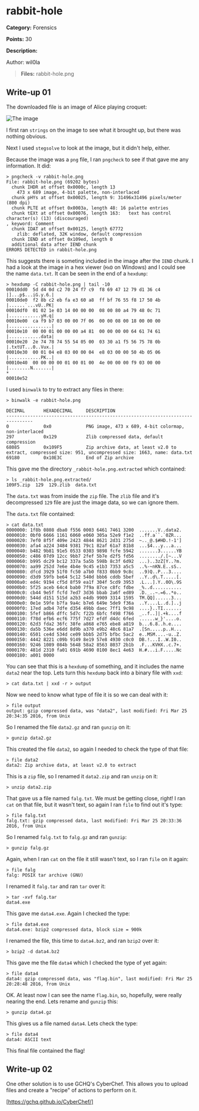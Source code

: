 # rabbit-hole
**Category:** Forensics

**Points:** 30

**Description:**

Author: wil0la

> **Files:** rabbit-hole.png

## Write-up 01
The downloaded file is an image of Alice playing croquet:

![The image](rabbit-hole.png)

I first ran `strings` on the image to see what it brought up, but there was nothing obvious.

Next I used `stegsolve` to look at the image, but it didn't help, either.

Because the image was a `png` file, I ran `pngcheck` to see if that gave me any information. It did:
```
> pngcheck -v rabbit-hole.png 
File: rabbit-hole.png (69202 bytes)
  chunk IHDR at offset 0x0000c, length 13
    473 x 689 image, 4-bit palette, non-interlaced
  chunk pHYs at offset 0x00025, length 9: 31496x31496 pixels/meter (800 dpi)
  chunk PLTE at offset 0x0003a, length 48: 16 palette entries
  chunk tEXt at offset 0x00076, length 163:   text has control character(s) (13) (discouraged)
, keyword: Comment
  chunk IDAT at offset 0x00125, length 67772
    zlib: deflated, 32K window, default compression
  chunk IEND at offset 0x109ed, length 0
  additional data after IEND chunk
ERRORS DETECTED in rabbit-hole.png
```
This suggests there is someting included in the image after the `IEND` chunk. I had a look at the image in a hex viewer (`HxD` on Windows) and I could see the name `data.txt`. It can be seen in the end of a `hexdump`:
```
> hexdump -C rabbit-hole.png | tail -10
00010dd0  5d d4 0d c2 70 24 f7 c9  f8 69 47 12 79 d1 36 c4  |]...p$...iG.y.6.|
00010de0  f2 8b c2 eb fa e3 60 a8  ff bf 76 55 f8 17 50 4b  |......`...vU..PK|
00010df0  01 02 1e 03 14 00 00 00  08 00 80 a4 79 48 0c 71  |............yH.q|
00010e00  ca f9 b7 03 00 00 7f 06  00 00 08 00 18 00 00 00  |................|
00010e10  00 00 01 00 00 00 a4 81  00 00 00 00 64 61 74 61  |............data|
00010e20  2e 74 78 74 55 54 05 00  03 30 a1 f5 56 75 78 0b  |.txtUT...0..Vux.|
00010e30  00 01 04 e8 03 00 00 04  e8 03 00 00 50 4b 05 06  |............PK..|
00010e40  00 00 00 00 01 00 01 00  4e 00 00 00 f9 03 00 00  |........N.......|
*
00010e52
```
I used `binwalk` to try to extract any files in there:
```
> binwalk -e rabbit-hole.png 

DECIMAL       HEXADECIMAL     DESCRIPTION
--------------------------------------------------------------------------------
0             0x0             PNG image, 473 x 689, 4-bit colormap, non-interlaced
297           0x129           Zlib compressed data, default compression
68085         0x109F5         Zip archive data, at least v2.0 to extract, compressed size: 951, uncompressed size: 1663, name: data.txt
69180         0x10E3C         End of Zip archive
```
This gave me the directory `_rabbit-hole.png.extracted` which contained:
```
> ls _rabbit-hole.png.extracted/
109F5.zip  129  129.zlib  data.txt
```
The `data.txt` was from inside the `zip` file. The `zlib` file and it's decompressed `129` file are just the image data, so we can ignore them.

The `data.txt` file contained:
```
> cat data.txt 
0000000: 1f8b 0808 dba0 f556 0003 6461 7461 3200  .......V..data2.
0000010: 0bf0 6666 1161 6060 e060 305a 52e9 f1e2  ..ff.a``.`0ZR...
0000020: 7ef0 8f5f 409e 2423 4844 8621 2d31 275d  ~.._@.$#HD.!-1']
0000030: afa4 a224 3484 9381 79c1 82af 61a7 81b8  ...$4...y...a...
0000040: b482 9b81 91e5 0533 0303 9898 fcfe 5942  .......3......YB
0000050: c486 07d9 12cc 9bb7 2fef 5b7e d2f5 fd56  ......../.[~...V
0000060: b995 dc29 bc12 337a 5a5b 598b 8c3f 6d92  ...)..3zZ[Y..?m.
0000070: aa99 252d 7e6e 4b4e 9c45 e1b3 7353 a5c5  ..%-~nKN.E..sS..
0000080: dfcd 3929 51f0 fc50 a7b0 f833 0bb9 9c8c  ..9)Q..P...3....
0000090: d3d9 59fb be64 5c12 540d bbb6 cddb 5bef  ..Y..d\.T.....[.
00000a0: ed4c 9194 cf5d 8f59 ea1f 304f 5cd9 3953  .L...].Y..0O\.9S
00000b0: 5f25 aceb 64c4 bab0 7f9a 87ce c8fc fdbe  _%..d...........
00000c0: cb44 9e5f fcfd 7ed7 3d36 bbab 2a6f ed89  .D._..~.=6..*o..
00000d0: 544d d151 515d a2b3 e4db 9909 3314 1595  TM.QQ]......3...
00000e0: 0e1e 59fe b7fa 9a4c b7e6 649e 5de9 f36a  ..Y....L..d.]..j
00000f0: 17ed adb4 7dfe d354 49bb daec 7ff1 9c98  ....}..TI.......
0000100: 5fef b866 dffc 5d7c f22b 6bfc f498 f766  _..f..]|.+k....f
0000110: f78d efb6 ecf6 775f 7d27 efdf d4dc 6fed  ......w_}'....o.
0000120: 62d3 fda2 36fc 38fe a868 e765 ebe8 a819  b...6.8..h.e....
0000130: da5b 536e e6dd 8d9b a370 e9b2 48c6 81a7  .[Sn.....p..H...
0000140: 6501 ce4d 534d ce09 bbb5 2d75 bfbc 5ac2  e..MSM....-u..Z.
0000150: 4442 8221 c09b 9149 8e19 57e8 4930 c0c0  DB.!...I..W.I0..
0000160: 9246 1089 084b 5648 58a2 8563 8037 2b1b  .F...KVHX..c.7+.
0000170: 481d 2310 fa01 691b 4690 0100 8ec1 4e63  H.#...i.F.....Nc
0000180: a001 0000
```
You can see that this is a `hexdump` of something, and it includes the name `data2` near the top. Lets turn this `hexdump` back into a binary file with `xxd`:
```
> cat data.txt | xxd -r > output
```
Now we need to know what type of file it is so we can deal with it:
```
> file output 
output: gzip compressed data, was "data2", last modified: Fri Mar 25 20:34:35 2016, from Unix
```
So I renamed the file `data2.gz` and ran `gunzip` on it:
```
> gunzip data2.gz
```
This created the file `data2`, so again I needed to check the type of that file:
```
> file data2 
data2: Zip archive data, at least v2.0 to extract
```
This is a `zip` file, so I renamed it `data2.zip` and ran `unzip` on it:
```
> unzip data2.zip
```
That gave us a file named `falg.txt`. We must be getting close, right! I ran `cat` on that file, but it wasn't text, so again I ran `file` to find out it's type:
```
> file falg.txt
falg.txt: gzip compressed data, last modified: Fri Mar 25 20:33:36 2016, from Unix
```
So I renamed `falg.txt` to `falg.gz` and ran `gunzip`:
```
> gunzip falg.gz
```
Again, when I ran `cat` on the file it still wasn't text, so I ran `file` on it again:
```
> file falg
falg: POSIX tar archive (GNU)
```
I renamed it `falg.tar` and ran `tar` over it:
```
> tar -xvf falg.tar
data4.exe
```
This gave me `data4.exe`. Again I checked the type:
```
> file data4.exe 
data4.exe: bzip2 compressed data, block size = 900k
```
I renamed the file, this time to `data4.bz2`, and ran `bzip2` over it:
```
> bzip2 -d data4.bz2
```
This gave me the file `data4` which I checked the type of yet again:
```
> file data4
data4: gzip compressed data, was "flag.bin", last modified: Fri Mar 25 20:28:48 2016, from Unix
```
OK. At least now I can see the name `flag.bin`, so, hopefully, were really nearing the end. Lets rename and `gunzip` this:
```
> gunzip data4.gz
```
This gives us a file named `data4`. Lets check the type:
```
> file data4 
data4: ASCII text
```
This final file contained the flag!


## Write-up 02

One other solution is to use GCHQ's CyberChef. This allows you to upload files and create a "recipe" of actions to perform on it.

[https://gchq.github.io/CyberChef/] 